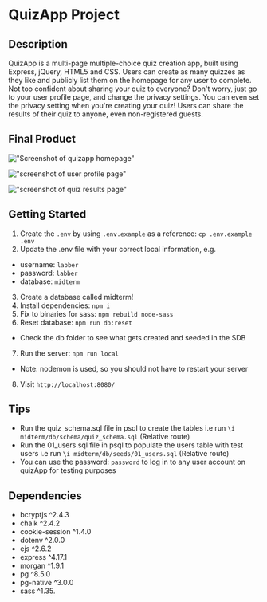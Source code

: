 QuizApp Project
=========

## Description

QuizApp is a multi-page multiple-choice quiz creation app, built using Express, jQuery, HTML5 and CSS. Users can create as many quizzes as they like and publicly list them on the homepage for any user to complete. Not too confident about sharing your quiz to everyone? Don't worry, just go to your user profile page, and change the privacy settings. You can even set the privacy setting when you're creating your quiz! Users can share the results of their quiz to anyone, even non-registered guests.


## Final Product

!["Screenshot of quizapp homepage"](https://github.com/isaiahmutekanga/quizapp/blob/master/docs/quizapp_homepage.png?raw=true)

!["screenshot of user profile page"](https://github.com/isaiahmutekanga/quizapp/blob/master/docs/quizapp_profilepage.png?raw=true)

!["screenshot of quiz results page"](https://github.com/isaiahmutekanga/quizapp/blob/master/docs/quizapp_results.png?raw=true)


## Getting Started

1. Create the `.env` by using `.env.example` as a reference: `cp .env.example .env`
2. Update the .env file with your correct local information, e.g.
  - username: `labber` 
  - password: `labber` 
  - database: `midterm`
3. Create a database called midterm!
4. Install dependencies: `npm i`
5. Fix to binaries for sass: `npm rebuild node-sass`
6. Reset database: `npm run db:reset`
  - Check the db folder to see what gets created and seeded in the SDB
7. Run the server: `npm run local`
  - Note: nodemon is used, so you should not have to restart your server
8. Visit `http://localhost:8080/`

## Tips

- Run the quiz_schema.sql file in psql to create the tables i.e run `\i midterm/db/schema/quiz_schema.sql` (Relative route)
- Run the 01_users.sql file in psql to populate the users table with test users i.e run `\i midterm/db/seeds/01_users.sql` (Relative route)
- You can use the password: `password` to log in to any user account on quizApp for testing purposes

## Dependencies

- bcryptjs ^2.4.3
- chalk ^2.4.2
- cookie-session ^1.4.0
- dotenv ^2.0.0
- ejs ^2.6.2
- express ^4.17.1
- morgan ^1.9.1
- pg ^8.5.0
- pg-native ^3.0.0
- sass ^1.35.
